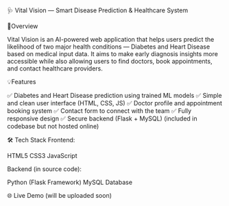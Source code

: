 
🩺 Vital Vision — Smart Disease Prediction & Healthcare System

🧠Overview

Vital Vision is an AI-powered web application that helps users predict the likelihood of two major health conditions — Diabetes and Heart Disease based on medical input data.
It aims to make early diagnosis insights more accessible while also allowing users to find doctors, book appointments, and contact healthcare providers.

💡Features

✅ Diabetes and Heart Disease prediction using trained ML models
✅ Simple and clean user interface (HTML, CSS, JS)
✅ Doctor profile and appointment booking system
✅ Contact form to connect with the team
✅ Fully responsive design
✅ Secure backend (Flask + MySQL) (included in codebase but not hosted online)

🛠️ Tech Stack
Frontend:

HTML5
CSS3
JavaScript

Backend (in source code):

Python (Flask Framework)
MySQL Database

🌐 Live Demo
(will be uploaded soon)
